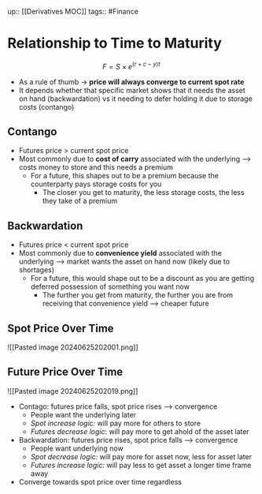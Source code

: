 up:: [[Derivatives MOC]]
tags:: #Finance 
# Relationship to Time to Maturity
$$ F = S\times e^{(r+c-y)t}$$
- As a rule of thumb -> **price will always converge to current spot rate**
- It depends whether that specific market shows that it needs the asset on hand (backwardation) vs it needing to defer holding it due to storage costs (contango)
## Contango
- Futures price > current spot price
- Most commonly due to **cost of carry** associated with the underlying --> costs money to store and this needs a premium
	- For a future, this shapes out to be a premium because the counterparty pays storage costs for you
		- The closer you get to maturity, the less storage costs, the less they take of a premium
## Backwardation
- Futures price < current spot price
- Most commonly due to **convenience yield** associated with the underlying --> market wants the asset on hand now (likely due to shortages)
	- For a future, this would shape out to be a discount as you are getting deferred possession of something you want now
		- The further you get from maturity, the further you are from receiving that convenience yield --> cheaper future

## Spot Price Over Time

![[Pasted image 20240625202001.png]]

## Future Price Over Time

![[Pasted image 20240625202019.png]]
- Contago: futures price falls, spot price rises --> convergence
	- People want the underlying later
	- *Spot increase logic:* will pay more for others to store
	- *Futures decrease logic*: will pay more to get ahold of the asset later
- Backwardation: futures price rises, spot price falls --> convergence
	- People want underlying now
	- *Spot decrease logic:* will pay more for asset now, less for asset later
	- *Futures increase logic:* will pay less to get asset a longer time frame away
- Converge towards spot price over time regardless